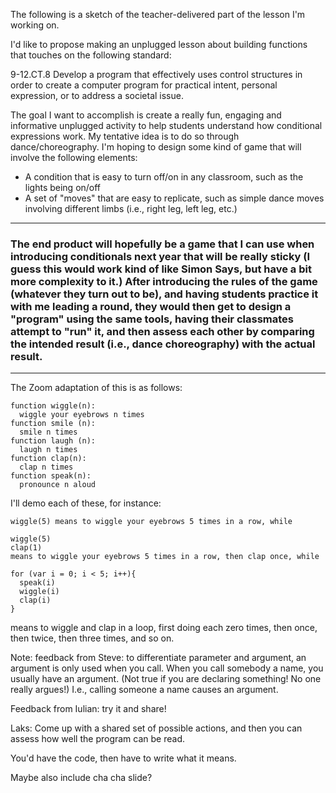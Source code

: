 The following is a sketch of the teacher-delivered part of the lesson I'm working on.

I'd like to propose making an unplugged lesson about building functions that touches on the following standard:

9-12.CT.8
Develop a program that effectively uses control structures in order to create a computer program for practical intent, personal expression, or to address a societal issue.

The goal I want to accomplish is create a really fun, engaging and informative unplugged activity to help students understand how conditional expressions work. My tentative idea is to do so through dance/choreography. I'm hoping to design some kind of game that will involve the following elements:

+ A condition that is easy to turn off/on in any classroom, such as the lights being on/off
+ A set of "moves" that are easy to replicate, such as simple dance moves involving different limbs (i.e., right leg, left leg, etc.)
---
### The end product will hopefully be a game that I can use when introducing conditionals next year that will be really sticky (I guess this would work kind of like Simon Says, but have a bit more complexity to it.) After introducing the rules of the game (whatever they turn out to be), and having students practice it with me leading a round, they would then get to design a "program" using the same tools, having their classmates attempt to "run" it, and then assess each other by comparing the intended result (i.e., dance choreography) with the actual result.
---
The Zoom adaptation of this is as follows:
```
function wiggle(n):
  wiggle your eyebrows n times
function smile (n):
  smile n times
function laugh (n):
  laugh n times
function clap(n):
  clap n times
function speak(n):
  pronounce n aloud
  ```

I'll demo each of these, for instance:
```
wiggle(5) means to wiggle your eyebrows 5 times in a row, while

wiggle(5)
clap(1)
means to wiggle your eyebrows 5 times in a row, then clap once, while

for (var i = 0; i < 5; i++){
  speak(i)
  wiggle(i)
  clap(i)
}
```
means to wiggle and clap in a loop, first doing each zero times, then once, then twice, then three times, and so on.

Note: feedback from Steve: to differentiate parameter and argument, an argument is only used when you call. When you call somebody a name, you usually have an argument. (Not true if you are declaring something! No one really argues!) I.e., calling someone a name causes an argument.

Feedback from Iulian: try it and share!

Laks: Come up with a shared set of possible actions, and then you can assess how well the program can be read.

You'd have the code, then have to write what it means.

Maybe also include cha cha slide? 
